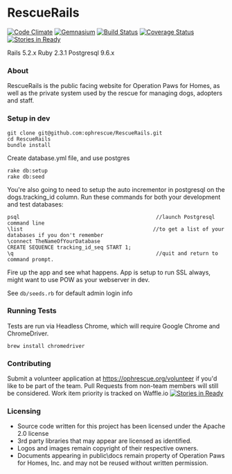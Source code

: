 # RescueRails

[![Code Climate](https://codeclimate.com/github/ophrescue/RescueRails.png)](https://codeclimate.com/github/ophrescue/RescueRails) [![Gemnasium](https://gemnasium.com/ophrescue/RescueRails.png)](https://gemnasium.com/ophrescue/RescueRails) [![Build Status](https://travis-ci.org/ophrescue/RescueRails.svg?branch=master)](https://travis-ci.org/ophrescue/RescueRails) [![Coverage Status](https://coveralls.io/repos/github/ophrescue/RescueRails/badge.svg?branch=master)](https://coveralls.io/github/ophrescue/RescueRails?branch=master) [![Stories in Ready](https://badge.waffle.io/ophrescue/rescuerails.png?label=ready&title=Ready)](https://waffle.io/ophrescue/rescuerails?utm_source=badge)

Rails 5.2.x
Ruby 2.3.1
Postgresql 9.6.x

### About
RescueRails is the public facing website for Operation Paws for Homes, as well as the private system used by the rescue for managing dogs, adopters and staff.


### Setup in dev

    git clone git@github.com:ophrescue/RescueRails.git
    cd RescueRails
    bundle install

Create database.yml file, and use postgres

    rake db:setup
    rake db:seed

You're also going to need to setup the auto incrementor in postgresql on the dogs.tracking_id column.  Run these commands for both your development and test databases:

```
psql                                            //launch Postgresql command line
\list                                          //to get a list of your databases if you don't remember
\connect TheNameOfYourDatabase
CREATE SEQUENCE tracking_id_seq START 1;
\q                                              //quit and return to command prompt.
```

Fire up the app and see what happens.  App is setup to run SSL always, might want to use POW as your webserver in dev.

See `db/seeds.rb` for default admin login info

### Running Tests

Tests are run via Headless Chrome, which will require Google Chrome and ChromeDriver.

```
brew install chromedriver
```

### Contributing

Submit a volunteer application at https://ophrescue.org/volunteer if you'd like to be part of the team.  Pull Requests from non-team members will still be considered.  Work item priority is tracked on Waffle.io [![Stories in Ready](https://badge.waffle.io/ophrescue/rescuerails.png?label=ready&title=Ready)](https://waffle.io/ophrescue/rescuerails?utm_source=badge)

### Licensing
* Source code written for this project has been licensed under the Apache 2.0 license
* 3rd party libraries that may appear are licensed as identified.
* Logos and images remain copyright of their respective owners.
* Documents appearing in public\docs remain property of Operation Paws for Homes, Inc. and may not be reused without written permission.
